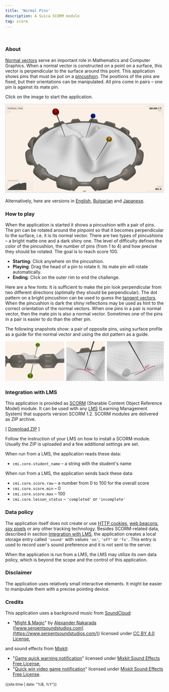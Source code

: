 ```yaml
---
title: 'Normal Pins'
description: A Suica SCORM module
tag: scorm
---
```


&nbsp;
### About

[Normal vectors](https://mathworld.wolfram.com/NormalVector.html) serve an important role in Mathematics and Computer Graphics. When a normal vector is constructed on a point on a surface, this vector is perpendicular to the surface around this point. This application shows pins that must be put on a [pincushion](https://en.wikipedia.org/wiki/Pincushion). The positions of the pins are fixed, but their orientations can be manipulated. All pins come in pairs &ndash; one pin is against its mate pin.

Click on the image to start the application.

[<img src="docs/snapshot.jpg">](normal-pins.html)

Alternatively, here are versions in [English](normal-pins.html?lang=en), [Bulgarian](normal-pins.html?lang=bg) and [Japanese](normal-pins.html?lang=jp).

### How to play

When the application is started it shows a pincushion with a pair of pins. The pin can be rotated around the pinpoint so that it becomes perpendicular to the surface, i.e. it is its normal vector. There are two types of pincushions &ndash; a bright matte one and a dark shiny one. The level of difficulty defines the color of the pincushion, the number of pins (from 1 to 4) and how precise they should be rotated. The goal is to reach score 100. 

- **Starting**: Click anywhere on the pincushion.
- **Playing**:  Drag the head of a pin to rotate it. Its mate pin will rotate automatically.
- **Ending**: Click on the outer rim to end the challenge.

Here are a few hints: It is sufficient to make the pin look perpendicular from two different directions (optimally they should be perpendicular). The dot pattern on a bright pincushion can be used to guess the [tangent vectors](https://en.wikipedia.org/wiki/Tangent_vector). When the pincushion is dark the shiny reflections may be used as hint to the correct orientation of the normal vectors. When one pins in a pair is normal vector, then the mate pin is also a normal vector. Sometimes one of the pins in a pair is easier to do than the other pin.

The following snapshots show: a pair of opposite pins, using surface profile as a guide for the normal vector and using the dot pattern as a guide.

<img src="docs/examples.jpg">



### Integration with LMS

This application is provided as [SCORM](https://scorm.com/scorm-explained/one-minute-scorm-overview/) (Sharable Content Object Reference Model) module. It can be used with any [LMS](https://en.wikipedia.org/wiki/Learning_management_system) (Learning Management System) that supports version SCORM 1.2. SCORM modules are delivered as ZIP archive.

[ [Download ZIP](../../bin/euler-grill.zip) ]

Follow the instruction of your LMS on how to install a SCORM module. Usually the ZIP is uploaded and a few additional settings are set.

When run from a LMS, the application reads these data:
- `cmi.core.student_name` &ndash; a string with the student's name

When run from a LMS, the application sends back these data:

- `cmi.core.score.raw` &ndash; a number from 0 to 100 for the overall score
- `cmi.core.score.min` &ndash; 0
- `cmi.core.score.max` &ndash; 100
- `cmi.core.lesson_status` &ndash; `'completed'` or `'incomplete'`

### Data policy

The application itself does not create or use [HTTP cookies](https://developer.mozilla.org/en-US/docs/Web/HTTP/Cookies), [web beacons](https://en.wikipedia.org/wiki/Web_beacon), [spy pixels](https://en.wikipedia.org/wiki/Spy_pixel) or any other tracking technology. Besides SCORM-related data, described in section [Integration with LMS](#integration-with-lms), the application creates a local storage entry called `'sound'` with values `'on'`, `'off'` or `'fx'`. This entry is used to record user's sound preference and it is not sent to the server.

When the application is run from a LMS, the LMS may utilize its own data policy, which is beyond the scope and the control of this application.

### Disclaimer

The application uses relatively small interactive elements. It might be easier to manipulate them with a precise pointing device.

### Credits

This application uses a background music from [SoundCloud](https://soundcloud.com):

- "[Might & Magic](https://soundcloud.com/serpentsoundstudios/might-magic)" by [Alexander Nakarada](https://soundcloud.com/serpentsoundstudios) (<!-- markdown-link-check-disable -->[www.serpentsoundstudios.com](https://www.serpentsoundstudios.com/)<!-- markdown-link-check-enable -->) licensed under [CC BY 4.0 License](https://creativecommons.org/licenses/by/4.0/),

and sound effects from [Mixkit](https://mixkit.co/):

- "[Game quick warning notification](https://mixkit.co/free-sound-effects/click/)" licensed under [Mixkit Sound Effects Free License](https://mixkit.co/license/#sfxFree),
- "[Quick win video game notification](https://mixkit.co/free-sound-effects/click/)" licensed under [Mixkit Sound Effects Free License](https://mixkit.co/license/#sfxFree).


	
<small>{{site.time | date: "%B, %Y"}}</small>